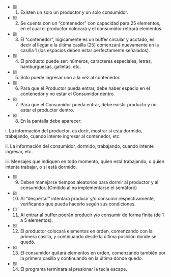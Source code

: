 - [x] 1. Existen un solo un productor y un solo consumidor.

- [x] 2. Se cuenta con un “contenedor” con capacidad para 25 elementos, en el cual el productor colocará y el consumidor retirará elementos.

- [x] 3. El “contenedor”, lógicamente es un buffer circular y acotado, es decir al llegar a la última casilla (25) comenzará nuevamente en la casilla 1 (los espacios deben estar perfectamente señalados).

- [x] 4. El producto puede ser: números, caracteres especiales, letras, hamburguesas, galletas, etc.

- [x] 5. Solo puede ingresar uno a la vez al contenedor.

- [x] 6. Para que el Productor pueda entrar, debe haber espacio en el contenedor y no estar el Consumidor dentro.

- [x] 7. Para que el Consumidor pueda entrar, debe existir producto y no estar el productor dentro.

- [x] 8. En la pantalla debe aparecer:

i.    La información del productor, es decir, mostrar si está dormido, trabajando, cuando intente ingresar al contenedor, etc.

ii.    La información del consumidor, dormido, trabajando, cuando intente ingresar, etc.

iii.    Mensajes que indiquen en todo momento, quien está trabajando, o quien intenta trabajar, o si está dormido.

- [x] 9.  Deben manejarse tiempos aleatorios para dormir al productor y al consumidor. (Omitido al no implementarse el semáforo)

- [x] 10.  Al “despertar” intentará producir y/o consumir respectivamente, verificando que pueda hacerlo según sus condiciones.

- [ ] 11.  Al entrar al buffer podrán producir y/o consumir de forma finita (de 1 a 5 elementos).

- [x] 12.  El productor colocará elementos en orden, comenzando con la primera casilla, y continuando desde la última posición donde se quedó.

- [x] 13.  El consumidor quitará elementos en orden, comenzando también por la primera casilla y continuando en la última donde quedo.

- [x] 14.  El programa terminara al presionar la tecla escape.